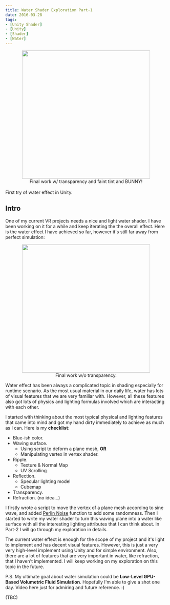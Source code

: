 ```yaml
---
title: Water Shader Exploration Part-1
date: 2016-03-28
tags:
- [Unity Shader]
- [Unity]
- [Shader]
- [Water]
---
```

<!-- ![]({{ site.url }}/images/water2.gif) -->
<img src="{{ site.url }}/images/water2.gif" width="400" height="400" style="display:block; margin:auto;">
<figcaption style="text-align: center;">Final work w/ transparency and faint tint and BUNNY!</figcaption>

<br />
First try of water effect in Unity.

## Intro

One of my current VR projects needs a nice and light water shader. I have been working on it for a while and keep iterating the the overall effect. Here is the water effect I have achieved so far, however it's still far away from perfect simulation:

<img src="{{ site.url }}/images/water0.gif" width="400" height="400" style="display:block; margin:auto;">
<figcaption style="text-align: center;">Final work w/o transparency.</figcaption>

Water effect has been always a complicated topic in shading especially for runtime scenario. As the most usual material in our daily life, water has lots of visual features that we are very familiar with. However, all these features also got lots of physics and lighting formulas involved which are interacting with each other.

I started with thinking about the most typical physical and lighting features that came into mind and got my hand dirty immediately to achieve as much as I can. Here is my **checklist**:

* Blue-ish color.
* Waving surface.
  + Using script to deform a plane mesh, **OR**
  + Manipulating vertex in vertex shader.
* Ripple.
  + Texture & Normal Map
  + UV Scrolling
* Reflection.
  + Specular lighting model
  + Cubemap
* Transparency.
* Refraction. (no idea...)

I firstly wrote a script to move the vertex of a plane mesh according to sine wave, and added [Perlin Noise](http://docs.unity3d.com/ScriptReference/Mathf.PerlinNoise.html) function to add some randomness. Then I started to write my water shader to turn this waving plane into a water like surface with all the interesting lighting attributes that I can think about. In Part-2 I will go through my exploration in details.

<!-- <img src="{{ site.url }}/images/water1.gif" width="400" height="400" style="display:block; margin:auto;">
<figcaption style="text-align: center;">Final work w/o transparency.</figcaption> -->

<!-- <img src="{{ site.url }}/images/water2.gif" width="400" height="400" style="display:block; margin:auto;">
<figcaption style="text-align: center;">Final work w/ transparency and faint tint and BUNNY!</figcaption> -->

The current water effect is enough for the scope of my project and it's light to implement and has decent visual features. However, this is just a very very high-level implement using Unity and for simple environment. Also, there are a lot of features that are very important in water, like refraction, that I haven't implemented. I will keep working on my exploration on this topic in the future.

P.S. My ultimate goal about water simulation could be **Low-Level GPU-Based Volumetric Fluid Simulation**. Hopefully I'm able to give a shot one day. Video here just for admiring and future reference. :)

<!--
<iframe src="https://player.vimeo.com/video/87050516?autoplay=1&loop=1&title=0&byline=0&portrait=0" width="500" height="281" frameborder="0" webkitallowfullscreen mozallowfullscreen allowfullscreen></iframe>
<p><a href="https://vimeo.com/87050516">PIC/FLIP Simulator Dam Break Test- Final Render</a> from <a href="https://vimeo.com/user3522674">Yining Karl Li</a> on <a href="https://vimeo.com">Vimeo</a>.</p>
-->

(TBC)
